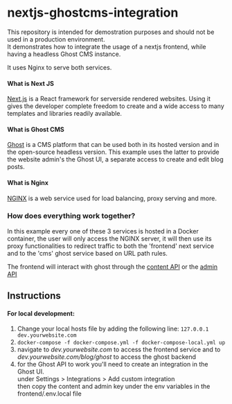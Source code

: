 # nextjs-ghostcms-integration

This repository is intended for demostration purposes and should not be used in a production environment.  
It demonstrates how to integrate the usage of a nextjs frontend, while having a headless Ghost CMS instance.

It uses Nginx to serve both services.

#### What is Next JS
[Next.js](https://nextjs.org/) is a React framework for serverside rendered websites.
Using it gives the developer complete freedom to create and a wide access to many templates and libraries readily available.

#### What is Ghost CMS
[Ghost](https://ghost.org/) is a CMS platform that can be used both in its hosted version and in the open-source
headless version.
This example uses the latter to provide the website admin's the Ghost UI, a separate access to create and edit blog posts.

#### What is Nginx
[NGINX](https://www.nginx.com/) is a web service used for load balancing, proxy serving and more.

### How does everything work together?
In this example every one of these 3 services is hosted in a Docker container, the user will only access the NGINX server, 
it will then use its proxy functionalities to redirect traffic to both the 'frontend' next service and to the 'cms' ghost service
based on URL path rules.

  
The frontend will interact with ghost through the [content API](https://ghost.org/docs/content-api/) or the [admin API](https://ghost.org/docs/admin-api/)



## Instructions
#### For local development:
1. Change your local hosts file by adding the following line: `127.0.0.1 dev.yourwebsite.com`
2. `docker-compose -f docker-compose.yml -f docker-compose-local.yml up`
3. navigate to *dev.yourwebsite.com* to access the frontend service and to *dev.yourwebsite.com/blog/ghost* to access the ghost backend
4. for the Ghost API to work you'll need to create an integration in the Ghost UI.  
  under Settings > Integrations > Add custom integration  
  then copy the content and admin key under the env variables in the frontend/.env.local file
  